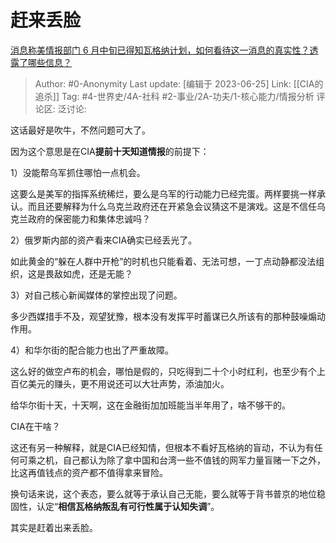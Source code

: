 # 赶来丢脸
[消息称美情报部门 6 月中旬已得知瓦格纳计划，如何看待这一消息的真实性？透露了哪些信息？](https://www.zhihu.com/question/608485451/answer/3089399718)

> Author: #0-Anonymity
> Last update: [编辑于 2023-06-25]
> Link: [[CIA的追杀]]
> Tag: #4-世界史/4A-社科 #2-事业/2A-功夫/1-核心能力/情报分析
> 评论区:
> 泛讨论:

这话最好是吹牛，不然问题可大了。

因为这个意思是在CIA**提前十天知道情报**的前提下：

1）没能帮乌军抓住哪怕一点机会。

这要么是美军的指挥系统稀烂，要么是乌军的行动能力已经完蛋。两样要挑一样承认。而且还要解释为什么乌克兰政府还在开紧急会议猜这不是演戏。这是不信任乌克兰政府的保密能力和集体忠诚吗？

2）俄罗斯内部的资产看来CIA确实已经丢光了。

如此黄金的“躲在人群中开枪”的时机也只能看着、无法可想，一丁点动静都没法组织，这是畏敌如虎，还是无能？

3）对自己核心新闻媒体的掌控出现了问题。

多少西媒措手不及，观望犹豫，根本没有发挥平时蓄谋已久所该有的那种鼓噪煽动作用。

4）和华尔街的配合能力也出了严重故障。

这么好的做空卢布的机会，哪怕是假的，只吃得到二十个小时红利，也至少有个上百亿美元的赚头，更不用说还可以大壮声势，添油加火。

给华尔街十天，十天啊，这在金融街加加班能当半年用了，啥不够干的。

CIA在干啥？

这还有另一种解释，就是CIA已经知情，但根本不看好瓦格纳的盲动，不认为有任何可乘之机，自己都认为除了拿中国和台湾一些不值钱的网军力量盲赌一下之外，比这再值钱点的资产都不值得拿来冒险。

换句话来说，这个表态，要么就等于承认自己无能，要么就等于背书普京的地位稳固性，认定“**相信瓦格纳叛乱有可行性属于认知失调**”。

其实是赶着出来丢脸。
